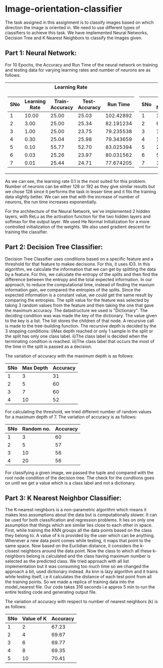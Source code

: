# Image-orientation-classifier

The task assigned in this assignment is to classify images based on which direction the image is oriented in. We need to use different types of classifiers to achieve this task. We have implemented Neural Networks, Decision Tree and K Nearest Neighbors to classify the images given.

## Part 1: Neural Network:

For 10 Epochs, the Accuracy and Run Time of the neural network on training and testing data for varying learning rates and number of neurons are as follows:

<table>
<tr><th>Learning Rate</th><th>Number of Neurons</th></tr>
<tr><td>

| SNo | Learning Rate | Train-Accuracy | Test-Accuracy | Run Time  |
|-----|---------------|----------------|---------------|-----------|
| 1   | 10.00         | 25.00          | 25.03         | 102.42892 |
| 2   | 3.00          | 25.00          | 25.34         | 82.191234 |
| 3   | 1.00          | 25.00          | 23.75         | 79.235538 |
| 4   | 0.30          | 25.04          | 25.98         | 79.343659 |
| 5   | 0.10          | 55.77          | 52.70         | 83.025394 |
| 6   | 0.03          | 25.26          | 23.97         | 80.031562 |
| 7   | 0.01          | 25.44          | 24.71         | 77.674205 |

</td><td>

|SNo| No of Neurons | Train-Accuracy | Test-Accuracy | Run Time   |
|---|---------------|----------------|---------------|------------|
| 1 | 32            | 24.60          | 23.86         | 25.452616  |
| 2 | 64            | 36.55          | 35.52         | 51.649913  |
| 3 | 128           | 57.18          | 54.29         | 103.851600 |
| 4 | 192           | 57.98          | 54.29         | 153.035687 |
| 5 | 256           | 36.07          | 35.31         | 204.739886 |
| 6 | 512           | 48.75          | 45.60         | 420.714077 |
| 7 | 1024          | 34.06          | 33.30         | 884.567880 |

</td></tr> </table

As we can see, the learning rate 0.1 is the most suited for this problem. Number of neurons can be either 128 or 192 as they give similar results but we chose 128 since it performs the task in lesser time and it fits the training data slightly better. We can see that with the increase of number of neurons, the run time increases exponentially.

For the architecture of the Neural Network, we've implemented 2 hidden layers, with ReLu as the activation function for the two hidden layers and softmax for the output layer. We used He Normal Initialization for a more controlled initialization of the weights. We also used gradient descent for training the classifier.

## Part 2: Decision Tree Classifier:
Decision Tree Classifier uses conditions based on a specific feature and a threshold for that feature to makee decisions. For this, it uses ID3. In this algorithm, we calculate the information that we can get by splitting the data by a feature. For this, we calculate the entropy of the splits and then find the difference between the entropy and the total expected information. In our approach, to reduce the computational time, instead of finding the maxium information gain, we compared the entropies of the splits. Since the expected information is a constant value, we could get the same result by comparing the entropies. The split value for the feature was selected by taking 3 random values from the feature and then taking the one that gave the maximum accuracy. The datastructure we used is "Dictionary". The deciding condition was was made the key of the dictionary. The value given to the key is a list. The list stores the children of that node. A recursive call is made to the tree-building function. The recursive depth is decided by the 3 stopping conditions:
i)Max depth reached or only 1 sample in the split or the split has only one class label. 
ii)The class label is decided when the terminating condition is reached. 
iii)The class label that occurs the most of the time in the split is passed as a decision.

The variation of accuracy with the maximum depth is as follows:

| SNo | Max Depth  | Accuracy    | 
|-----|------------|-------------|
| 1   | 3          | 31          | 
| 2   | 5          | 60          | 
| 3   | 7          | 60          | 
| 4   | 10         | 52          | 

For calculating the threshold, we tried different number of random values for a maximum depth of 7. The variation of accuracy is as follows:

| SNo | Random no. | Accuracy    | 
|-----|------------|-------------|
| 1   | 3          | 60          | 
| 2   | 5          | 57          | 
| 3   | 10         | 56          | 
| 4   | 20         | 56          | 

For classifying a given image, we passed the tuple and compared with the root node condition of the decision tree. The check for the condtions goes on until we get a value which is a class label and not a dictionary.

## Part 3: K Nearest Neighbor Classifier:

The K-nearest neighbors is a non-parametric algorithm which means it makes less assumptions about the data but is computationally slower. It can be used for both classification and regression problems. It lies on only one assumption that things which are similar lies close to each other in space. First, while training the KNN groups all the data points based on the class they belong to. A value of k is provided by the user which can be anything. Whenever a new data point comes while testing, it maps that point to the same space. Now based on the Euclidian distance, it considers the k-closest neighbors around the data point. Now the class to which all these k-neighbors belong is calculated and the class having maximum number is selected as the predicted class.
We tried approach with all list implementation but it was consuming too much time so we changed the approach a bit, used dictionary instead. As knn is lazy algorithm and it trains while testing itself, i.e it calculates the distance of each test point from all the training points. So we made a replica of training data into the model_nearest file. Our code takes 316 seconds i.e approx 5 min to run the entire testing code and generating output file.

The variation of accuracy with respect to number of nearest neighbors (k) is as follows:

| SNo | Value of K | Accuracy       | 
|-----|------------|----------------|
| 1   | 2          | 67.23          | 
| 2   | 4          | 69.67          | 
| 3   | 6          | 69.77          | 
| 4   | 8          | 69.35          | 
| 5   | 10         | 70.41          |
